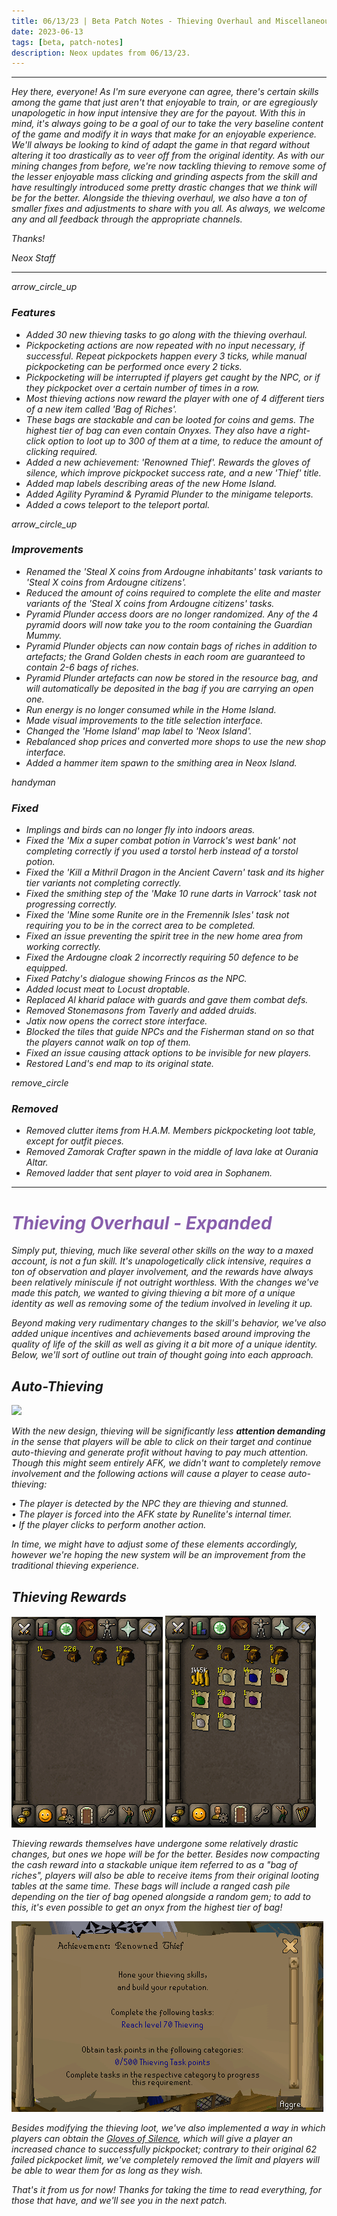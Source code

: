 ```yaml
---
title: 06/13/23 | Beta Patch Notes - Thieving Overhaul and Miscellaneous Fixes
date: 2023-06-13
tags: [beta, patch-notes]
description: Neox updates from 06/13/23.
---
```


***
<em>Hey there, everyone! As I'm sure everyone can agree, there's certain skills among the game that just aren't that enjoyable to train, or are egregiously unapologetic in how input intensive they are for the payout. With this in mind, it's always going to be a goal of our to take the very baseline content of the game and modify it in ways that make for an enjoyable experience. We'll always be looking to kind of adapt the game in that regard without altering it too drastically as to veer off from the original identity. As with our mining changes from before, we're now tackling thieving to remove some of the lesser enjoyable mass clicking and grinding aspects from the skill and have resultingly introduced some pretty drastic changes that we think will be for the better. Alongside the thieving overhaul, we also have a ton of smaller fixes and adjustments to share with you all. As always, we welcome any and all feedback through the appropriate channels.

<em>Thanks!

<em>Neox Staff<br>

***

<div class="spacer-large"></div>
<div class="changes-body">
    <div class="changes-body changes-row features">
        <div class="changes-row-header">
            <span class="icon">
                <span class="material-symbols-outlined">arrow_circle_up</span>
            </span>
            <h3>Features</h3>
        </div>
    </div>
</div>
<div class="spacer-small"></div>

- Added 30 new thieving tasks to go along with the thieving overhaul.
- Pickpocketing actions are now repeated with no input necessary, if successful. Repeat pickpockets happen every 3 ticks, while manual pickpocketing can be performed once every 2 ticks.
- Pickpocketing will be interrupted if players get caught by the NPC, or if they pickpocket over a certain number of times in a row.
- Most thieving actions now reward the player with one of 4 different tiers of a new item called 'Bag of Riches'.
- These bags are stackable and can be looted for coins and gems. The highest tier of bag can even contain Onyxes. They also have a right-click option to loot up to 300 of them at a time, to reduce the amount of clicking required.
- Added a new achievement: 'Renowned Thief'. Rewards the gloves of silence, which improve pickpocket success rate, and a new 'Thief' title.
- Added map labels describing areas of the new Home Island.
- Added Agility Pyramind & Pyramid Plunder to the minigame teleports.
- Added a cows teleport to the teleport portal. 

<div class="spacer-medium"></div>
<div class="changes-body">
    <div class="changes-body changes-row improvements">
        <div class="changes-row-header">
            <span class="icon">
                <span class="material-symbols-outlined">arrow_circle_up</span>
            </span>
            <h3>Improvements</h3>
        </div>
    </div>
</div>
<div class="spacer-small"></div>

- Renamed the 'Steal X coins from Ardougne inhabitants' task variants to 'Steal X coins from Ardougne citizens'.
- Reduced the amount of coins required to complete the elite and master variants of the 'Steal X coins from Ardougne citizens' tasks.
- Pyramid Plunder access doors are no longer randomized. Any of the 4 pyramid doors will now take you to the room containing the Guardian Mummy.
- Pyramid Plunder objects can now contain bags of riches in addition to artefacts; the Grand Golden chests in each room are guaranteed to contain 2-6 bags of riches.
- Pyramid Plunder artefacts can now be stored in the resource bag, and will automatically be deposited in the bag if you are carrying an open one.
- Run energy is no longer consumed while in the Home Island.
- Made visual improvements to the title selection interface.
- Changed the 'Home Island' map label to 'Neox Island'.
- Rebalanced shop prices and converted more shops to use the new shop interface.
- Added a hammer item spawn to the smithing area in Neox Island.

<div class="spacer-medium"></div>
<div class="changes-body">
    <div class="changes-body changes-row fixed">
        <div class="changes-row-header">
            <span class="icon">
                <span class="material-symbols-outlined">handyman</span>
            </span>
            <h3>Fixed</h3>
        </div>
    </div>
</div>
<div class="spacer-small"></div>

- Implings and birds can no longer fly into indoors areas.
- Fixed the 'Mix a super combat potion in Varrock's west bank' not completing correctly if you used a torstol herb instead of a torstol potion.
- Fixed the 'Kill a Mithril Dragon in the Ancient Cavern' task and its higher tier variants not completing correctly.
- Fixed the smithing step of the 'Make 10 rune darts in Varrock' task not progressing correctly.
- Fixed the 'Mine some Runite ore in the Fremennik Isles' task not requiring you to be in the correct area to be completed.
- Fixed an issue preventing the spirit tree in the new home area from working correctly.
- Fixed the Ardougne cloak 2 incorrectly requiring 50 defence to be equipped.
- Fixed Patchy's dialogue showing Frincos as the NPC.
- Added locust meat to Locust droptable.
- Replaced Al kharid palace with guards and gave them combat defs.
- Removed Stonemasons from Taverly and added druids.
- Jatix now opens the correct store interface.
- Blocked the tiles that guide NPCs and the Fisherman stand on so that the players cannot walk on top of them.
- Fixed an issue causing attack options to be invisible for new players.
- Restored Land's end map to its original state.

<div class="spacer-medium"></div>
<div class="changes-body">
    <div class="changes-body changes-row removed">
        <div class="changes-row-header">
            <span class="icon">
                <span class="material-symbols-outlined">remove_circle</span>
            </span>
            <h3>Removed</h3>
        </div>
    </div>
</div>
<div class="spacer-small"></div>

- Removed clutter items from H.A.M. Members pickpocketing loot table, except for outfit pieces.
- Removed Zamorak Crafter spawn in the middle of lava lake at Ourania Altar.
- Removed ladder that sent player to void area in Sophanem.

<div class="spacer-medium"></div>

***

<h1 style="color:#885eac;">Thieving Overhaul - Expanded</h1>


Simply put, thieving, much like several other skills on the way to a maxed account, is not a fun skill. It's unapologetically click intensive, requires a ton of observation and player involvement, and the rewards have always been relatively miniscule if not outright worthless. With the changes we've made this patch, we wanted to giving thieving a bit more of a unique identity as well as removing some of the tedium involved in leveling it up. 

Beyond making very rudimentary changes to the skill's behavior, we've also added unique incentives and achievements based around improving the *quality of life* of the skill as well as giving it a bit more of a unique identity. Below, we'll sort of outline out train of thought going into each approach.

## Auto-Thieving

<img src="/assets/img/updates/061323/thieving.gif">

With the new design, thieving will be significantly less **attention demanding** in the sense that players will be able to click on their target and continue auto-thieving and generate profit without having to pay much attention. Though this might seem entirely AFK, we didn't want to completely remove involvement and the following actions will cause a player to cease auto-thieving:

  • The player is detected by the NPC they are thieving and stunned.<br>
  • The player is forced into the AFK state by Runelite's internal timer.<br>
  • If the player clicks to perform another action.<br>

In time, we might have to adjust some of these elements accordingly, however we're hoping the new system will be an improvement from the traditional thieving experience.

## Thieving Rewards

<img src="/assets/img/updates/061323/lootingbags.gif"> <img src="/assets/img/updates/061323/bagsofrichesloot.png">

Thieving rewards themselves have undergone some relatively drastic changes, but ones we hope will be for the better. Besides now compacting the cash reward into a stackable unique item referred to as a "bag of riches", players will also be able to receive items from their original looting tables at the same time. These bags will include a ranged cash pile depending on the tier of bag opened alongside a random gem; to add to this, it's even possible to get an onyx from the highest tier of bag!

<img src="/assets/img/updates/061323/thiefachievement.gif">

Besides modifying the thieving loot, we've also implemented a way in which players can obtain the <a href="[url](https://oldschool.runescape.wiki/w/Gloves_of_silence)">Gloves of Silence</a>, which will give a player an increased chance to successfully pickpocket; contrary to their original 62 failed pickpocket limit, we've completely removed the limit and players will be able to wear them for as long as they wish.

That's it from us for now! Thanks for taking the time to read everything, for those that have, and we'll see you in the next patch.






